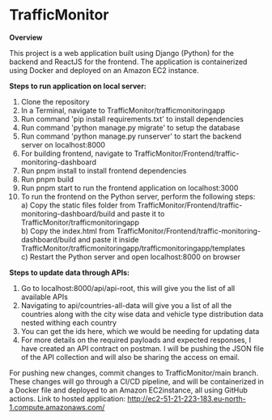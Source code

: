 # TrafficMonitor

**Overview**

This project is a web application built using Django (Python) for the backend and ReactJS for the frontend. The application is containerized using Docker and deployed on an Amazon EC2 instance.

**Steps to run application on local server:**
1. Clone the repository
2. In a Terminal, navigate to TrafficMonitor/trafficmonitoringapp
3. Run command 'pip install requirements.txt' to install dependencies
4. Run command 'python manage.py migrate' to setup the database
5. Run command 'python manage.py runserver' to start the backend server on localhost:8000
6. For building frontend, navigate to TrafficMonitor/Frontend/traffic-monitoring-dashboard
7. Run pnpm install to install frontend dependencies
8. Run pnpm build
9. Run pnpm start to run the frontend application on localhost:3000
10. To run the frontend on the Python server, perform the following steps:<br>
a) Copy the static files folder from TrafficMonitor/Frontend/traffic-monitoring-dashboard/build and paste it to TrafficMonitor/trafficmonitoringapp<br>
b) Copy the index.html from TrafficMonitor/Frontend/traffic-monitoring-dashboard/build and paste it inside TrafficMonitor/trafficmonitoringapp/trafficmonitoringapp/templates<br>
c) Restart the Python server and open localhost:8000 on browser

**Steps to update data through APIs:**
1. Go to localhost:8000/api/api-root, this will give you the list of all available APIs
2. Navigating to api/countries-all-data will give you a list of all the countries along with the city wise data and vehicle type distribution data nested withing each country
3. You can get the ids here, which we would be needing for updating data
4. For more details on the required payloads and expected responses, I have created an API contract on postman. I will be pushing the JSON file of the API collection and will also be sharing the access on email.

For pushing new changes, commit changes to TrafficMonitor/main branch. 
These changes will go through a CI/CD pipeline, and will be containerized in a Docker file and deployed to an Amazon EC2instance, all using GitHub actions.
Link to hosted application: http://ec2-51-21-223-183.eu-north-1.compute.amazonaws.com/
